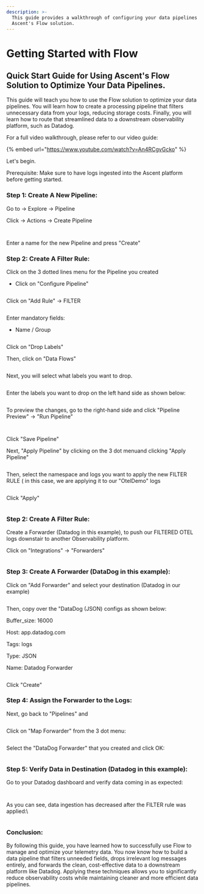 ```yaml
---
description: >-
  This guide provides a walkthrough of configuring your data pipelines using
  Ascent's Flow solution.
---
```


# Getting Started with Flow

## Quick Start Guide for Using Ascent's Flow Solution to Optimize Your Data Pipelines.

This guide will teach you how to use the Flow solution to optimize your data pipelines. You will learn how to create a processing pipeline that filters unnecessary data from your logs, reducing storage costs. Finally, you will learn how to route that streamlined data to a downstream observability platform, such as Datadog.

For a full video walkthrough, please refer to our video guide:

{% embed url="https://www.youtube.com/watch?v=An4RCgvGcko" %}

Let's begin.

Prerequisite: Make sure to have logs ingested into the Ascent platform before getting started.

### Step 1: Create A New Pipeline:

Go to -> Explore -> Pipeline

Click -> Actions -> Create Pipeline

<figure><img src="../../.gitbook/assets/image (1055).png" alt=""><figcaption></figcaption></figure>

<figure><img src="../../.gitbook/assets/image (1056).png" alt=""><figcaption></figcaption></figure>

Enter a name for the new Pipeline and press "Create"

### Step 2: Create A Filter Rule:

Click on the 3 dotted lines menu for the Pipeline you created

* Click on "Configure Pipeline"

<figure><img src="../../.gitbook/assets/image (1057).png" alt=""><figcaption></figcaption></figure>

Click on "Add Rule" -> FILTER

<figure><img src="../../.gitbook/assets/image (1058).png" alt=""><figcaption></figcaption></figure>

Enter mandatory fields:

* Name / Group

<figure><img src="../../.gitbook/assets/image (1059).png" alt=""><figcaption></figcaption></figure>

Click on "Drop Labels"

Then, click on "Data Flows"

<figure><img src="../../.gitbook/assets/image (1060).png" alt=""><figcaption></figcaption></figure>

Next, you will select what labels you want to drop.

<figure><img src="../../.gitbook/assets/image (1061).png" alt=""><figcaption></figcaption></figure>

Enter the labels you want to drop on the left hand side as shown below:

<figure><img src="../../.gitbook/assets/image (1062).png" alt=""><figcaption></figcaption></figure>

To preview the changes, go to the right-hand side and click "Pipeline Preview" -> "Run Pipeline"

<figure><img src="../../.gitbook/assets/image (1063).png" alt=""><figcaption></figcaption></figure>

<figure><img src="../../.gitbook/assets/image (1064).png" alt=""><figcaption></figcaption></figure>

Click "Save Pipeline"

Next, "Apply Pipeline" by clicking on the 3 dot menuand clicking "Apply Pipeline"

<figure><img src="../../.gitbook/assets/image (1065).png" alt=""><figcaption></figcaption></figure>

Then, select the namespace and logs you want to apply the new FILTER RULE ( in this case, we are applying it to our "OtelDemo" logs

<figure><img src="../../.gitbook/assets/image (1066).png" alt=""><figcaption></figcaption></figure>

Click "Apply"

<figure><img src="../../.gitbook/assets/image (1067).png" alt=""><figcaption></figcaption></figure>

### Step 2: Create A Filter Rule:

Create a Forwarder (Datadog in this example), to push our FILTERED OTEL logs downstair to another Observability platform.

Click on "Integrations" -> "Forwarders"

<figure><img src="../../.gitbook/assets/image (1069).png" alt=""><figcaption></figcaption></figure>

### Step 3: Create A Forwarder (DataDog in this example):

Click on "Add Forwarder" and select your destination (Datadog in our example)

<figure><img src="../../.gitbook/assets/image (1070).png" alt=""><figcaption></figcaption></figure>

Then, copy over the "DataDog (JSON) configs as shown below:

Buffer\_size: 16000

Host: app.datadog.com

Tags: logs

Type: JSON

Name: Datadog Forwarder

<figure><img src="../../.gitbook/assets/image (1071).png" alt=""><figcaption></figcaption></figure>

Click "Create"

### Step 4: Assign the Forwarder to the Logs:

Next, go back to "Pipelines" and

<figure><img src="../../.gitbook/assets/image (1072).png" alt=""><figcaption></figcaption></figure>

Click on "Map Forwarder" from the 3 dot menu:

<figure><img src="../../.gitbook/assets/image (1073).png" alt=""><figcaption></figcaption></figure>

Select the "DataDog Forwarder" that you created and click OK:

<figure><img src="../../.gitbook/assets/image (1074).png" alt=""><figcaption></figcaption></figure>

### Step 5: Verify Data in Destination (Datadog in this example):

Go to your Datadog dashboard and verify data coming in as expected:

<figure><img src="../../.gitbook/assets/image (1075).png" alt=""><figcaption></figcaption></figure>

<figure><img src="../../.gitbook/assets/image (1076).png" alt=""><figcaption></figcaption></figure>

As you can see, data ingestion has decreased after the FILTER rule was applied:\


<figure><img src="../../.gitbook/assets/image (1078).png" alt=""><figcaption></figcaption></figure>

### Conclusion:

By following this guide, you have learned how to successfully use Flow to manage and optimize your telemetry data. You now know how to build a data pipeline that filters unneeded fields, drops irrelevant log messages entirely, and forwards the clean, cost-effective data to a downstream platform like Datadog. Applying these techniques allows you to significantly reduce observability costs while maintaining cleaner and more efficient data pipelines.

